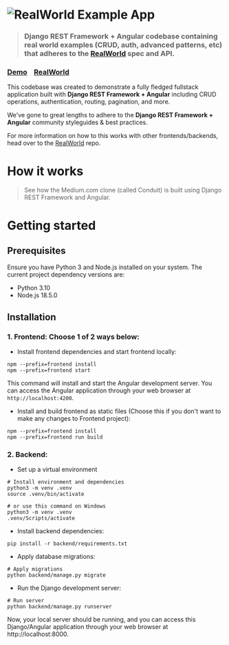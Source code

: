 # ![RealWorld Example App](logo.png)

> ### Django REST Framework + Angular codebase containing real world examples (CRUD, auth, advanced patterns, etc) that adheres to the [RealWorld](https://github.com/gothinkster/realworld) spec and API.


### [Demo](https://demo.realworld.io/)&nbsp;&nbsp;&nbsp;&nbsp;[RealWorld](https://github.com/gothinkster/realworld)


This codebase was created to demonstrate a fully fledged fullstack application built with **Django REST Framework + Angular** including CRUD operations, authentication, routing, pagination, and more.

We've gone to great lengths to adhere to the **Django REST Framework + Angular** community styleguides & best practices.

For more information on how to this works with other frontends/backends, head over to the [RealWorld](https://github.com/gothinkster/realworld) repo.


# How it works

> See how the Medium.com clone (called Conduit) is built using Django REST Framework and Angular.

# Getting started

## Prerequisites
Ensure you have Python 3 and Node.js installed on your system. The current project dependency versions are:
- Python 3.10
- Node.js 18.5.0

## Installation
### 1. Frontend: Choose 1 of 2 ways below:
- Install frontend dependencies and start frontend locally:
```shell
npm --prefix=frontend install
npm --prefix=frontend start
```
This command will install and start the Angular development server. You can access the Angular application through your web browser at `http://localhost:4200`.

- Install and build frontend as static files (Choose this if you don't want to make any changes to Frontend project):
```shell
npm --prefix=frontend install
npm --prefix=frontend run build
```

### 2. Backend:
- Set up a virtual environment
```shell
# Install environment and dependencies
python3 -m venv .venv
source .venv/bin/activate

# or use this command on Windows
python3 -m venv .venv
.venv/Scripts/activate
```

- Install backend dependencies:
```shell
pip install -r backend/requirements.txt
```

- Apply database migrations:
```shell
# Apply migrations
python backend/manage.py migrate
```

- Run the Django development server:
```shell
# Run server
python backend/manage.py runserver
```

Now, your local server should be running, and you can access this Django/Angular application through your web browser at http://localhost:8000.

